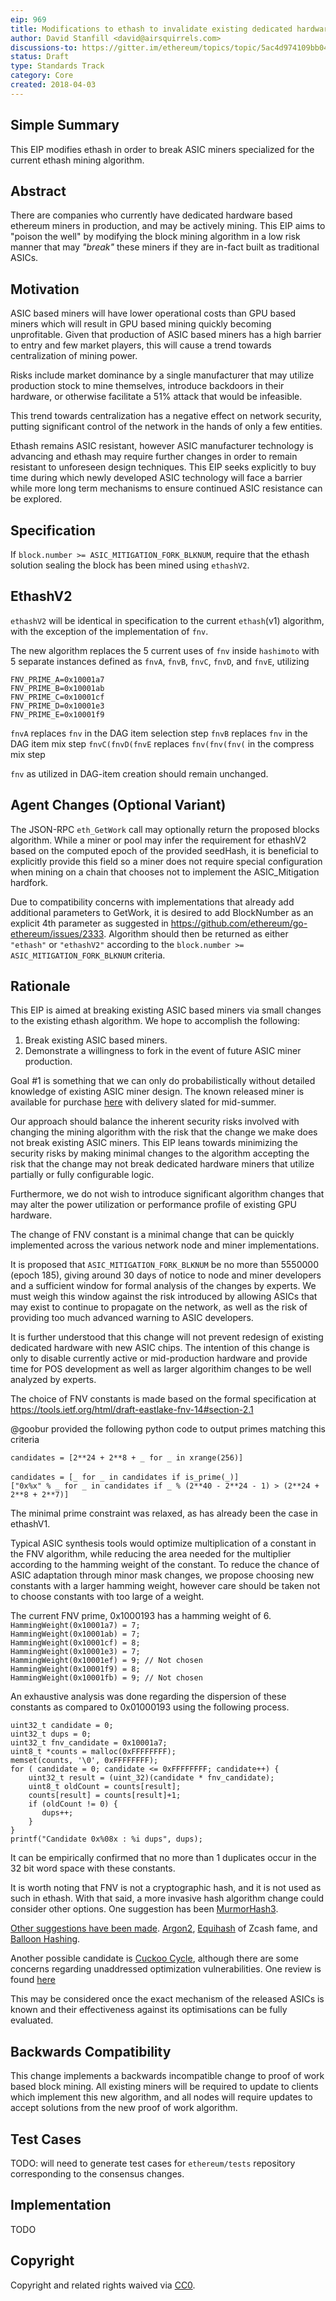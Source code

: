 ```yaml
---
eip: 969 
title: Modifications to ethash to invalidate existing dedicated hardware implementations 
author: David Stanfill <david@airsquirrels.com> 
discussions-to: https://gitter.im/ethereum/topics/topic/5ac4d974109bb043328911ce/eip-969-discussion 
status: Draft
type: Standards Track
category: Core
created: 2018-04-03
---
```



## Simple Summary

This EIP modifies ethash in order to break ASIC miners specialized for the current ethash
mining algorithm.


## Abstract

There are companies who currently have dedicated hardware based ethereum miners in
production, and may be actively mining.  This EIP aims to "poison
the well" by modifying the block mining algorithm in a low risk manner that
may *"break"* these miners if they are in-fact built as traditional ASICs.


## Motivation

ASIC based miners will have lower operational costs than GPU based miners which
will result in GPU based mining quickly becoming unprofitable.  Given that
production of ASIC based miners has a high barrier to entry and few market players,
this will cause a trend towards centralization of mining power.  

Risks include market dominance by a single manufacturer that may utilize production 
stock to mine themselves, introduce backdoors in their hardware, or otherwise 
facilitate a 51% attack that would be infeasible. 

This trend towards centralization has a negative effect on network security,
putting significant control of the network in the hands of only a few entities.

Ethash remains ASIC resistant, however ASIC manufacturer technology is advancing
and ethash may require further changes in order to remain resistant to unforeseen
design techniques. This EIP seeks explicitly to buy time during which newly developed
ASIC technology will face a barrier while more long term mechanisms to ensure 
continued ASIC resistance can be explored.  

## Specification

If `block.number >= ASIC_MITIGATION_FORK_BLKNUM`, require that the ethash solution 
sealing the block has been mined using `ethashV2`.

## EthashV2

`ethashV2` will be identical in specification to the current `ethash`(v1) algorithm, with
the exception of the implementation of `fnv`. 

The new algorithm replaces the 5 current uses of `fnv` inside `hashimoto` with 5 
separate instances defined as `fnvA`, `fnvB`, `fnvC`, `fnvD`, and `fnvE`, utilizing 

`FNV_PRIME_A=0x10001a7`  
`FNV_PRIME_B=0x10001ab`  
`FNV_PRIME_C=0x10001cf`  
`FNV_PRIME_D=0x10001e3`  
`FNV_PRIME_E=0x10001f9`  


`fnvA` replaces `fnv` in the DAG item selection step
`fnvB` replaces `fnv` in the DAG item mix step
`fnvC(fnvD(fnvE` replaces `fnv(fnv(fnv(` in the compress mix step

`fnv` as utilized in DAG-item creation should remain unchanged.

## Agent Changes (Optional Variant)
 
The JSON-RPC `eth_GetWork` call may optionally return the proposed blocks algorithm.
While a miner or pool may infer the requirement for ethashV2 based on the computed 
epoch of the provided seedHash, it is beneficial to explicitly provide this
field so a miner does not require special configuration when mining on a chain
that chooses not to implement the ASIC_Mitigation hardfork.

Due to compatibility concerns with implementations that already add additional 
parameters to GetWork, it is desired to add BlockNumber as an explicit 4th parameter 
as suggested in https://github.com/ethereum/go-ethereum/issues/2333. Algorithm 
should then be returned as either `"ethash"` or `"ethashV2"` according to the 
`block.number >= ASIC_MITIGATION_FORK_BLKNUM` criteria. 
  
## Rationale

This EIP is aimed at breaking existing ASIC based miners via small changes to the
existing ethash algorithm.  We hope to accomplish the following:

1. Break existing ASIC based miners.
2. Demonstrate a willingness to fork in the event of future ASIC miner production.

Goal #1 is something that we can only do probabilistically without detailed
knowledge of existing ASIC miner design. The known released miner is available for 
purchase [here](https://shop.bitmain.com/product/detail?pid=00020180403174908564M8dMJKtz06B7) with delivery slated for mid-summer.  

Our approach should balance the inherent security risks involved with changing 
the mining algorithm with the risk that the change we make does not break existing
 ASIC miners.  This EIP leans towards minimizing the security risks by making minimal
 changes to the algorithm accepting the risk that the change may not break dedicated
 hardware miners that utilize partially or fully configurable logic. 

Furthermore, we do not wish to introduce significant algorithm changes that
may alter the power utilization or performance profile of existing GPU hardware.

The change of FNV constant is a minimal change that can be quickly
implemented across the various network node and miner implementations.

It is proposed that `ASIC_MITIGATION_FORK_BLKNUM` be no more than 5550000 (epoch 185), giving
around 30 days of notice to node and miner developers and a sufficient window
for formal analysis of the changes by experts. We must weigh this window against
the risk introduced by allowing ASICs that may exist to continue to propagate
on the network, as well as the risk of providing too much advanced warning to 
ASIC developers. 

It is further understood that this change will not prevent redesign of existing
dedicated hardware with new ASIC chips. The intention of this change is only
to disable currently active or mid-production hardware and provide time for
POS development as well as larger algorithim changes to be well analyzed by 
experts.

The choice of FNV constants is made based on the formal specification at
https://tools.ietf.org/html/draft-eastlake-fnv-14#section-2.1

@goobur provided the following python code to output primes matching this criteria

`candidates = [2**24 + 2**8 + _ for _ in xrange(256)]`</br>  
`candidates = [_ for _ in candidates if is_prime(_)]`</br>
`["0x%x" % _ for _ in candidates if _ % (2**40 - 2**24 - 1) > (2**24 + 2**8 + 2**7)]`</br>  

The minimal prime constraint was relaxed, as has already been the case in ethashV1.

Typical ASIC synthesis tools would optimize multiplication of a constant
in the FNV algorithm, while reducing the area needed for the multiplier according
to the hamming weight of the constant. To reduce the chance of ASIC adaptation
through minor mask changes, we propose choosing new constants with a larger
hamming weight, however care should be taken not to choose constants with too
large of a weight.

The current FNV prime, 0x1000193 has a hamming weight of 6.   
`HammingWeight(0x10001a7) = 7;`  
`HammingWeight(0x10001ab) = 7;`    
`HammingWeight(0x10001cf) = 8;`    
`HammingWeight(0x10001e3) = 7;`    
`HammingWeight(0x10001ef) = 9; // Not chosen`   
`HammingWeight(0x10001f9) = 8;`  
`HammingWeight(0x10001fb) = 9; // Not chosen`

An exhaustive analysis was done regarding the dispersion of these constants as compared to 0x01000193 
using the following process.

```
uint32_t candidate = 0;
uint32_t dups = 0;
uint32_t fnv_candidate = 0x10001a7;
uint8_t *counts = malloc(0xFFFFFFFF);
memset(counts, '\0', 0xFFFFFFFF);
for ( candidate = 0; candidate <= 0xFFFFFFFF; candidate++) {
    uint32_t result = (uint_32)(candidate * fnv_candidate);
    uint8_t oldCount = counts[result];
    counts[result] = counts[result]+1;
    if (oldCount != 0) {
       dups++;
    }
}
printf("Candidate 0x%08x : %i dups", dups);
```

It can be empirically confirmed that no more than 1 duplicates occur in the 32 bit word space with these constants. 

It is worth noting that FNV is not a cryptographic hash, and it is not used as such in ethash. With 
that said, a more invasive hash algorithm change could consider other options. One suggestion has been 
[MurmorHash3](https://github.com/aappleby/smhasher/blob/master/src/MurmurHash3.cpp).

[Other suggestions have been made](https://twitter.com/el33th4xor/status/981292363627810818). [Argon2](https://github.com/P-H-C/phc-winner-argon2), [Equihash](https://blog.z.cash/why-equihash/) of Zcash fame, and [Balloon Hashing](https://crypto.stanford.edu/balloon/).

Another possible candidate is [Cuckoo Cycle](https://github.com/tromp/cuckoo), although there are some concerns regarding unaddressed optimization vulnerabilities. One review is found [here](https://da-data.blogspot.com/2014/03/a-public-review-of-cuckoo-cycle.html) 

This may be considered once the exact mechanism of the released ASICs is known and 
their effectiveness against its optimisations can be fully evaluated.

## Backwards Compatibility

This change implements a backwards incompatible change to proof of work based
block mining.  All existing miners will be required to update to clients which
implement this new algorithm, and all nodes will require updates to accept
solutions from the new proof of work algorithm.

## Test Cases

TODO: will need to generate test cases for `ethereum/tests` repository corresponding to the consensus 
changes.

## Implementation

TODO

## Copyright

Copyright and related rights waived via [CC0](https://creativecommons.org/publicdomain/zero/1.0/).

